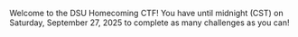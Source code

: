 Welcome to the DSU Homecoming CTF! You have until midnight (CST) on Saturday, September 27, 2025 to complete as many challenges as you can! 
